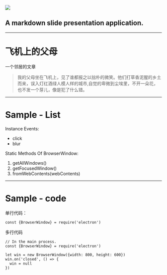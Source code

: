 ![](http://git.oschina.net/uploads/images/2016/1126/141745_d4135c13_856793.png) 
## A markdown slide presentation application.
---

# 飞机上的父母

一个邻居的文章

>我的父母坐在飞机上，见了谁都报之以拙朴的微笑。他们打草香泥腥的乡土而来，误入灯红酒绿人模人样的城市,自觉的卑微到尘埃里，不开一朵花，也不发一个芽儿，像是犯了什么错。

---

# Sample - List

Instance Events:
- click
- blur

Static Methods Of BrowserWindow:
1. getAllWindows()
2. getFocusedWindow()
3. fromWebContents(webContents)

---

# Sample - code

单行代码：

`const {BrowserWindow} = require('electron')`

多行代码

```
// In the main process.
const {BrowserWindow} = require('electron')

let win = new BrowserWindow({width: 800, height: 600})
win.on('closed', () => {
  win = null
})
```